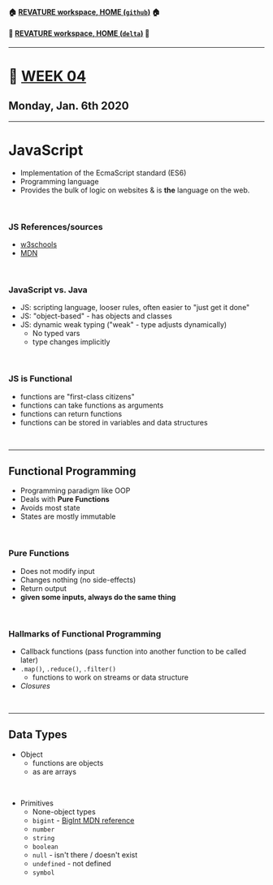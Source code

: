 #### :house: [REVATURE workspace, HOME (`github`)](https://github.com/joedonline/REVATURE__workspace)  :house:
#### :house_with_garden: [REVATURE workspace, HOME (`delta`)](https://github.com/deltachannel/REVATURE__workspace) :house_with_garden:
---
# :calendar: [WEEK 04](https://github.com/joedonline/REVATURE__workspace/tree/master/WEEK__04)
## Monday, Jan. 6th 2020

---
# JavaScript
- Implementation of the EcmaScript standard (ES6)
- Programming language
- Provides the bulk of logic on websites & is **the** language on the web.

<br>

### JS References/sources
- [w3schools](https://www.w3schools.com/js/default.asp)
- [MDN](https://developer.mozilla.org/en-US/docs/Web/JavaScript)

<br>

### JavaScript vs. Java
- JS: scripting language, looser rules, often easier to "just get it done"
- JS: "object-based" - has objects and classes
- JS: dynamic weak typing ("weak" - type adjusts dynamically)
  * No typed vars
  * type changes implicitly

<br>

### JS is Functional
- functions are "first-class citizens"
- functions can take functions as arguments
- functions can return functions
- functions can be stored in variables and data structures

<br>

---
## Functional Programming
- Programming paradigm like OOP
- Deals with **Pure Functions**
- Avoids most state
- States are mostly immutable

<br>

### Pure Functions
- Does not modify input
- Changes nothing (no side-effects)
- Return output
- **given some inputs, always do the same thing**

<br>

### Hallmarks of Functional Programming
- Callback functions (pass function into another function to be called later)
- `.map()`, `.reduce()`, `.filter()`
  * functions to work on streams or data structure
- *Closures*

<br>

---
## Data Types
- Object
  * functions are objects
  * as are arrays

<br>

- Primitives
  * None-object types
  * `bigint` - [BigInt MDN reference](https://developer.mozilla.org/en-US/docs/Web/JavaScript/Reference/Global_Objects/BigInt)
  * `number`
  * `string`
  * `boolean`
  * `null` - isn't there / doesn't exist
  * `undefined` - not defined
  * `symbol`
